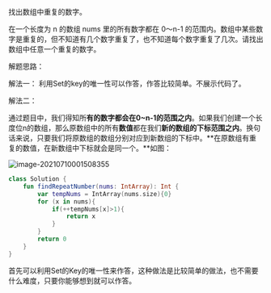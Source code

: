 找出数组中重复的数字。


在一个长度为 n 的数组 nums 里的所有数字都在 0～n-1 的范围内。数组中某些数字是重复的，但不知道有几个数字重复了，也不知道每个数字重复了几次。请找出数组中任意一个重复的数字。

解题思路：

解法一：
利用Set的key的唯一性可以作答，作答比较简单。不展示代码了。



解法二：

通过题目中，我们得知所**有的数字都会在0~n-1的范围之内**。如果我们创建一个长度位n的数组，那么原数组中的所有**数值**都在我们**新的数组的下标范围之内**。换句话来说，只要我们将原数组的数组分别对应到新数组的下标中。**在原数组有重复的数值，在新数组中下标就会是同一个。**如图：

![image-20210710001508355](E:\md\剑指offer\找出数组中重复的数字.assets\image-20210710001508355.png)



```kotlin
class Solution {
    fun findRepeatNumber(nums: IntArray): Int {
        var tempNums = IntArray(nums.size){0}
        for (x in nums){
            if(++tempNums[x]>1){
                return x
            }
        }
        return 0
    }
}
```

首先可以利用Set的Key的唯一性来作答，这种做法是比较简单的做法，也不需要什么难度，只要你能够想到就可以作答。